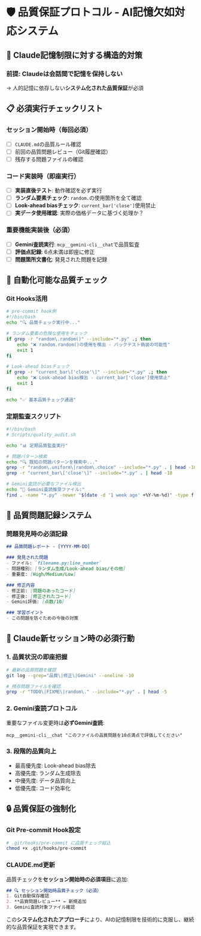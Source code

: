 # 🛡️ 品質保証プロトコル - AI記憶欠如対応システム

## 🚨 Claude記憶制限に対する構造的対策

### **前提**: Claudeは会話間で記憶を保持しない
→ 人的記憶に依存しない**システム化された品質保証**が必須

## 📋 必須実行チェックリスト

### **セッション開始時（毎回必須）**
- [ ] `CLAUDE.md`の品質ルール確認
- [ ] 前回の品質問題レビュー（Git履歴確認）
- [ ] 残存する問題ファイルの確認

### **コード実装時（即座実行）**
- [ ] **実装直後テスト**: 動作確認を必ず実行
- [ ] **ランダム要素チェック**: `random.`の使用箇所を全て確認
- [ ] **Look-ahead biasチェック**: `current_bar['close']`使用禁止
- [ ] **実データ使用確認**: 実際の価格データに基づく処理か？

### **重要機能実装後（必須）**
- [ ] **Gemini査読実行**: `mcp__gemini-cli__chat`で品質監査
- [ ] **評価点記録**: 6点未満は即座に修正
- [ ] **問題箇所文書化**: 発見された問題を記録

## 🔧 自動化可能な品質チェック

### **Git Hooks活用**
```bash
# pre-commit hook例
#!/bin/bash
echo "🔍 品質チェック実行中..."

# ランダム要素の危険な使用をチェック
if grep -r "random\.random()" --include="*.py" .; then
    echo "❌ random.random()の使用を検出 - バックテスト偽装の可能性"
    exit 1
fi

# Look-ahead biasチェック  
if grep -r "current_bar\['close'\]" --include="*.py" .; then
    echo "❌ Look-ahead bias検出 - current_bar['close']使用禁止"
    exit 1
fi

echo "✅ 基本品質チェック通過"
```

### **定期監査スクリプト**
```bash
#!/bin/bash
# Scripts/quality_audit.sh

echo "📊 定期品質監査実行"

# 問題パターン検索
echo "🔍 既知の問題パターンを検索中..."
grep -r "random\.uniform\|random\.choice" --include="*.py" . | head -10
grep -r "current_bar\['close'\]" --include="*.py" . | head -10

# Gemini査読が必要なファイル検出
echo "🤖 Gemini査読推奨ファイル:"
find . -name "*.py" -newer "$(date -d '1 week ago' +%Y-%m-%d)" -type f
```

## 📝 品質問題記録システム

### **問題発見時の必須記録**
```markdown
## 品質問題レポート - [YYYY-MM-DD]

### 発見された問題
- ファイル: `filename.py:line_number`
- 問題種別: [ランダム生成/Look-ahead bias/その他]
- 重要度: [High/Medium/Low]

### 修正内容
- 修正前: [問題のあったコード]
- 修正後: [修正されたコード]
- Gemini評価: [点数/10]

### 学習ポイント
- この問題を防ぐための今後の対策
```

## 🎯 Claude新セッション時の必須行動

### **1. 品質状況の即座把握**
```bash
# 最新の品質問題を確認
git log --grep="品質\|修正\|Gemini" --oneline -10

# 残存問題ファイルを確認  
grep -r "TODO\|FIXME\|random\." --include="*.py" . | head -5
```

### **2. Gemini査読プロトコル**
重要なファイル変更時は**必ずGemini査読**:
```
mcp__gemini-cli__chat "このファイルの品質問題を10点満点で評価してください"
```

### **3. 段階的品質向上**
- 最高優先度: Look-ahead bias除去
- 高優先度: ランダム生成除去  
- 中優先度: データ品質向上
- 低優先度: コード効率化

## 🔒 品質保証の強制化

### **Git Pre-commit Hook設定**
```bash
# .git/hooks/pre-commit に品質チェック組込
chmod +x .git/hooks/pre-commit
```

### **CLAUDE.md更新**
品質チェックを**セッション開始時の必須項目**に追加:
```markdown
## 🔍 セッション開始時品質チェック（必須）
1. Git自動保存確認
2. **品質問題レビュー** ← 新規追加
3. Gemini査読対象ファイル確認
```

この**システム化されたアプローチ**により、AIの記憶制限を技術的に克服し、継続的な品質保証を実現できます。